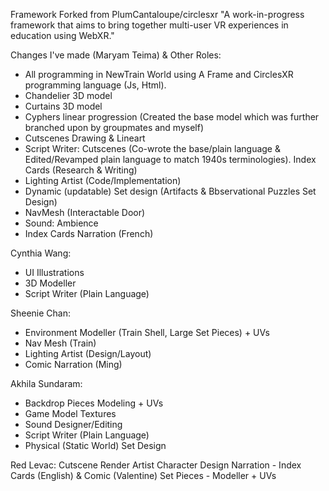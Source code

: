 Framework Forked from PlumCantaloupe/circlesxr
"A work-in-progress framework that aims to bring together multi-user VR experiences in education using WebXR."

Changes I've made (Maryam Teima) & Other Roles: 
- All programming in NewTrain World using A Frame and CirclesXR programming language (Js, Html). 
- Chandelier 3D model
- Curtains 3D model 
- Cyphers linear progression (Created the base model which was further branched upon by groupmates and myself)
- Cutscenes Drawing & Lineart  
- Script Writer: Cutscenes (Co-wrote the base/plain language & Edited/Revamped plain language to match 1940s terminologies). Index Cards (Research & Writing)
- Lighting Artist (Code/Implementation)
- Dynamic (updatable) Set design (Artifacts & Bbservational Puzzles Set Design)
- NavMesh (Interactable Door)
- Sound: Ambience 
- Index Cards Narration (French) 

Cynthia Wang:
- UI Illustrations 
- 3D Modeller
- Script Writer (Plain Language)

Sheenie Chan:
- Environment Modeller (Train Shell, Large Set Pieces) + UVs 
- Nav Mesh (Train)
- Lighting Artist (Design/Layout)
- Comic Narration (Ming)

Akhila Sundaram:
- Backdrop Pieces Modeling + UVs
- Game Model Textures
- Sound Designer/Editing
- Script Writer (Plain Language)
- Physical (Static World) Set Design

Red Levac:
Cutscene Render Artist
Character Design
Narration - Index Cards (English) & Comic (Valentine)
Set Pieces - Modeller + UVs


